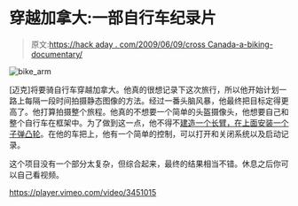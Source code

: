 # 穿越加拿大:一部自行车纪录片

> 原文:[https://hack aday . com/2009/06/09/cross Canada-a-biking-documentary/](https://hackaday.com/2009/06/09/crosscanada-a-biking-documentary/)

![bike_arm](../Images/893bb8acdeb41629cfd50a890f10824c.png "bike_arm")

[迈克]将要骑自行车穿越加拿大。他真的很想记录下这次旅行，所以他开始计划一路上每隔一段时间拍摄静态图像的方法。经过一番头脑风暴，他最终把目标定得更高了。他打算拍摄整个旅程。他真的不想要一个简单的头盔摄像头，他想要自己和整个自行车在框架中。为了做到这一点，他不得不[建造一个长臂，在上面安装一个子弹凸轮](http://mikebeauchamp.com/building/bike-cam/)。在他的车把上，他有一个简单的控制，可以打开和关闭系统以及启动记录。

这个项目没有一个部分太复杂，但综合起来，最终的结果相当不错。休息之后你可以自己看视频。

<https://player.vimeo.com/video/3451015>

</div> </body> </html>